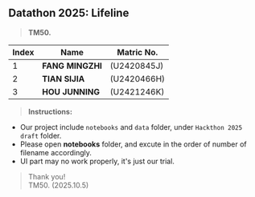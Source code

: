 ## Datathon 2025: Lifeline   
>
> __TM50.__  
  
 |Index |Name| Matric No.|
 |------|-------------------|-------------|
 | 1 | __FANG MINGZHI__ |(U2420845J)|
 | 2 |__TIAN SIJIA__ | (U2420466H)|
 | 3 |__HOU JUNNING__ |(U2421246K)|
  

>__Instructions:__  
* Our project include ```notebooks``` and ```data``` folder, under ```Hackthon 2025 draft``` folder.  
* Please open __notebooks__ folder, and excute in the order of number of filename accordingly.  
* UI part may no work properly, it's just our trial.  
  

>Thank you!  
>TM50.  (2025.10.5) 
  

